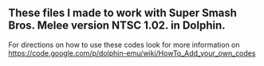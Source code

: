 ## These files I made to work with Super Smash Bros. Melee version NTSC 1.02. in Dolphin. 
For directions on how to use these codes look for more information on https://code.google.com/p/dolphin-emu/wiki/HowTo_Add_your_own_codes
